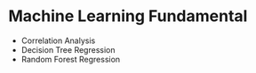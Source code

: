 # Machine Learning Fundamental
- Correlation Analysis
- Decision Tree Regression
- Random Forest Regression
